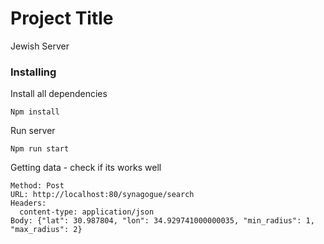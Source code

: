 # Project Title

Jewish Server

### Installing

Install all dependencies

```
Npm install
```

Run server

```
Npm run start
```

Getting data - check if its works well

```
Method: Post
URL: http://localhost:80/synagogue/search
Headers: 
  content-type: application/json
Body: {"lat": 30.987804, "lon": 34.929741000000035, "min_radius": 1, "max_radius": 2}
```
